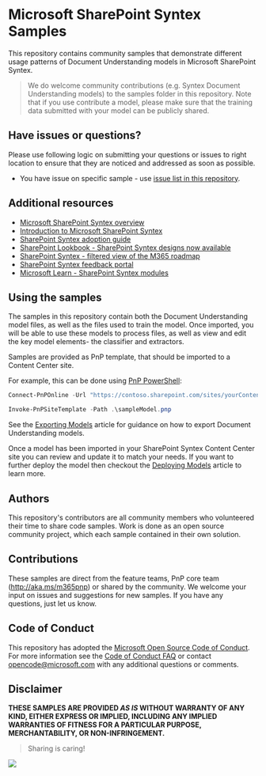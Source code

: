 # Microsoft SharePoint Syntex Samples

This repository contains community samples that demonstrate different usage patterns of Document Understanding models in Microsoft SharePoint Syntex.

> We do welcome community contributions (e.g. Syntex Document Understanding models) to the samples folder in this repository. Note that if you use contribute a model, please make sure that the training data submitted with your model can be publicly shared.

## Have issues or questions?

Please use following logic on submitting your questions or issues to right location to ensure that they are noticed and addressed as soon as possible.

* You have issue on specific sample - use [issue list in this repository](https://github.com/pnp/syntex-samples/issues).

## Additional resources

* [Microsoft SharePoint Syntex overview](https://aka.ms/SharePointSyntex)
* [Introduction to Microsoft SharePoint Syntex](https://docs.microsoft.com/en-us/microsoft-365/contentunderstanding/)
* [SharePoint Syntex adoption guide](https://adoption.microsoft.com/sharepoint-syntex-adoption)
* [SharePoint Lookbook - SharePoint Syntex designs now available](https://lookbook.microsoft.com/)
* [SharePoint Syntex - filtered view of the M365 roadmap](https://aka.ms/SyntexRoadmap)
* [SharePoint Syntex feedback portal](https://aka.ms/Syntex/Feedback)
* [Microsoft Learn - SharePoint Syntex modules](https://docs.microsoft.com/en-us/learn/paths/syntex-get-started)

## Using the samples

The samples in this repository contain both the Document Understanding model files, as well as the files used to train the model. Once imported, you will be able to use these models to process files, as well as view and edit the key model elements- the classifier and extractors.

Samples are provided as PnP template, that should be imported to a Content Center site.

For example, this can be done using [PnP PowerShell](https://pnp.github.io/powershell/):

```powershell
Connect-PnPOnline -Url "https://contoso.sharepoint.com/sites/yourContentCenter"

Invoke-PnPSiteTemplate -Path .\sampleModel.pnp
```

See the [Exporting Models](articles/Exporting-Models.md) article for guidance on how to export Document Understanding models.

Once a model has been imported in your SharePoint Syntex Content Center site you can review and update it to match your needs. If you want to further deploy the model then checkout the [Deploying Models](articles/Deploying-Models.md) article to learn more.

## Authors

This repository's contributors are all community members who volunteered their time to share code samples. Work is done as an open source community project, which each sample contained in their own solution.

## Contributions

These samples are direct from the feature teams, PnP core team (http://aka.ms/m365pnp) or shared by the community. We welcome your input on issues and suggestions for new samples. If you have any questions, just let us know.

## Code of Conduct

This repository has adopted the [Microsoft Open Source Code of Conduct](https://opensource.microsoft.com/codeofconduct/). For more information see the [Code of Conduct FAQ](https://opensource.microsoft.com/codeofconduct/faq/) or contact [opencode@microsoft.com](mailto:opencode@microsoft.com) with any additional questions or comments.

## Disclaimer

**THESE SAMPLES ARE PROVIDED *AS IS* WITHOUT WARRANTY OF ANY KIND, EITHER EXPRESS OR IMPLIED, INCLUDING ANY IMPLIED WARRANTIES OF FITNESS FOR A PARTICULAR PURPOSE, MERCHANTABILITY, OR NON-INFRINGEMENT.**

> Sharing is caring!

<img src="https://telemetry.sharepointpnp.com/syntex-samples/readme" />